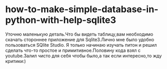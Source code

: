 # how-to-make-simple-database-in-python-with-help-sqlite3
Уточню маленькую деталь.Что бы видеть таблицу,вам необходимо скачать стороннее приложение для Sqlite3.Лично мне было удобно пользоваться SQlite Studio.
Я только начинаю изучать питон и решил сделать что-то простое и примитивное.Половину кода взял с youtube.Залил чисто для себя чтобы было,а так если интересно,то жду критики:)
